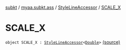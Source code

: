 [subkt](../../index.md) / [myaa.subkt.ass](../index.md) / [StyleLineAccessor](index.md) / [SCALE_X](./-s-c-a-l-e_-x.md)

# SCALE_X

`object SCALE_X : `[`StyleLineAccessor`](index.md)`<`[`Double`](https://kotlinlang.org/api/latest/jvm/stdlib/kotlin/-double/index.html)`>` [(source)](https://github.com/Myaamori/SubKt/blob/0.1.19/src/main/kotlin/myaa/subkt/ass/parser.kt#L514)